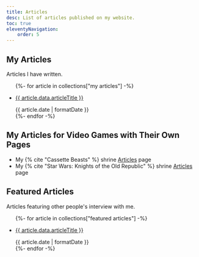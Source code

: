 ```yaml
---
title: Articles
desc: List of articles published on my website.
toc: true
eleventyNavigation:
    order: 5
---
```


## My Articles
Articles I have written.
<ul>
    {%- for article in collections["my articles"] -%}
        <li>
            <p><a href="{{ article.url }}">{{ article.data.articleTitle }}</a></p>
            <time>{{ article.date | formatDate }}</time>
        </li>
    {%- endfor -%}
</ul>

## My Articles for Video Games with Their Own Pages
* My {% cite "Cassette Beasts" %} shrine [Articles](/shrines/cassettebeasts/articles/) page
* My {% cite "Star Wars: Knights of the Old Republic" %} shrine [Articles](/shrines/starwarskotor/articles/) page

## Featured Articles
Articles featuring other people's interview with me.
<ul>
    {%- for article in collections["featured articles"] -%}
        <li>
            <p><a href="{{ article.url }}">{{ article.data.articleTitle }}</a></p>
            <time>{{ article.date | formatDate }}</time>
        </li>
    {%- endfor -%}
</ul>
